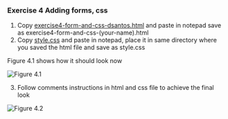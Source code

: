 ### Exercise 4 Adding forms, css
1. Copy [exercise4-form-and-css-dsantos.html](https://github.com/milkylee/webdev/blob/master/1stsem_23-24/activities/exercise4-form-and-css-dsantos.html) and paste in notepad save as exercise4-form-and-css-(your-name).html
2. Copy [style.css](https://github.com/milkylee/webdev/blob/master/1stsem_23-24/activities/style.css) and paste in notepad, place it in same directory where you saved the html file and save as style.css

Figure 4.1 shows how it should look now

![Figure 4.1](/1stsem_23-24/activities/exercise4-initial.png)

3. Follow comments instructions in html and css file to achieve the final look

![Figure 4.2](/1stsem_23-24/activities/exercise4-output.png)

